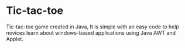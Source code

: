 # Tic-tac-toe
Tic-tac-toe game created in Java, It is simple with an easy code to help novices learn about windows-based applications using Java AWT and Applet.
